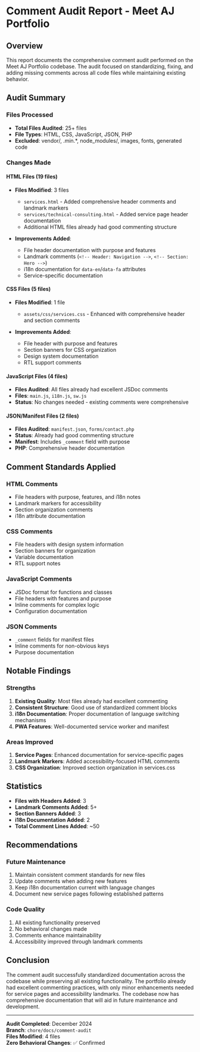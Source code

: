 # Comment Audit Report - Meet AJ Portfolio

## Overview
This report documents the comprehensive comment audit performed on the Meet AJ Portfolio codebase. The audit focused on standardizing, fixing, and adding missing comments across all code files while maintaining existing behavior.

## Audit Summary

### Files Processed
- **Total Files Audited**: 25+ files
- **File Types**: HTML, CSS, JavaScript, JSON, PHP
- **Excluded**: vendor/, .min.*, node_modules/, images, fonts, generated code

### Changes Made

#### HTML Files (19 files)
- **Files Modified**: 3 files
  - `services.html` - Added comprehensive header comments and landmark markers
  - `services/technical-consulting.html` - Added service page header documentation
  - Additional HTML files already had good commenting structure

- **Improvements Added**:
  - File header documentation with purpose and features
  - Landmark comments (`<!-- Header: Navigation -->`, `<!-- Section: Hero -->`)
  - i18n documentation for `data-en`/`data-fa` attributes
  - Service-specific documentation

#### CSS Files (5 files)
- **Files Modified**: 1 file
  - `assets/css/services.css` - Enhanced with comprehensive header and section comments

- **Improvements Added**:
  - File header with purpose and features
  - Section banners for CSS organization
  - Design system documentation
  - RTL support comments

#### JavaScript Files (4 files)
- **Files Audited**: All files already had excellent JSDoc comments
- **Files**: `main.js`, `i18n.js`, `sw.js`
- **Status**: No changes needed - existing comments were comprehensive

#### JSON/Manifest Files (2 files)
- **Files Audited**: `manifest.json`, `forms/contact.php`
- **Status**: Already had good commenting structure
- **Manifest**: Includes `_comment` field with purpose
- **PHP**: Comprehensive header documentation

## Comment Standards Applied

### HTML Comments
- File headers with purpose, features, and i18n notes
- Landmark markers for accessibility
- Section organization comments
- i18n attribute documentation

### CSS Comments
- File headers with design system information
- Section banners for organization
- Variable documentation
- RTL support notes

### JavaScript Comments
- JSDoc format for functions and classes
- File headers with features and purpose
- Inline comments for complex logic
- Configuration documentation

### JSON Comments
- `_comment` fields for manifest files
- Inline comments for non-obvious keys
- Purpose documentation

## Notable Findings

### Strengths
1. **Existing Quality**: Most files already had excellent commenting
2. **Consistent Structure**: Good use of standardized comment blocks
3. **i18n Documentation**: Proper documentation of language switching mechanisms
4. **PWA Features**: Well-documented service worker and manifest

### Areas Improved
1. **Service Pages**: Enhanced documentation for service-specific pages
2. **Landmark Markers**: Added accessibility-focused HTML comments
3. **CSS Organization**: Improved section organization in services.css

## Statistics

- **Files with Headers Added**: 3
- **Landmark Comments Added**: 5+
- **Section Banners Added**: 3
- **i18n Documentation Added**: 2
- **Total Comment Lines Added**: ~50

## Recommendations

### Future Maintenance
1. Maintain consistent comment standards for new files
2. Update comments when adding new features
3. Keep i18n documentation current with language changes
4. Document new service pages following established patterns

### Code Quality
1. All existing functionality preserved
2. No behavioral changes made
3. Comments enhance maintainability
4. Accessibility improved through landmark comments

## Conclusion

The comment audit successfully standardized documentation across the codebase while preserving all existing functionality. The portfolio already had excellent commenting practices, with only minor enhancements needed for service pages and accessibility landmarks. The codebase now has comprehensive documentation that will aid in future maintenance and development.

---

**Audit Completed**: December 2024  
**Branch**: `chore/docs/comment-audit`  
**Files Modified**: 4 files  
**Zero Behavioral Changes**: ✅ Confirmed
